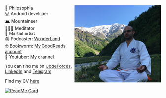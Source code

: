 🤔 Philosophia <img src="https://github.com/Kaaveh/Kaaveh/blob/master/me.jpg" align="right" height="250"/><br>
💻 Android developer <br>
🏔 Mountaineer <br>
🧘🏻‍♂️ Meditator <br>
🥋 Martial artist <br>
📻 Podcaster: [WonderLand](https://anchor.fm/wonderlandpod) <br>
🤓 Bookworm: [My GoodReads account](https://www.goodreads.com/user/show/101071340-kaaveh-mohamedi) <br>
🎥 Youtuber: [My channel](https://www.youtube.com/channel/UCVnbJ9UHinFrQIy9WAUV_yw?view_as=subscriber)

You can find me on [CodeForces](http://codeforces.com/profile/Aaghoz_Daar), [LinkedIn](https://www.linkedin.com/in/kaaveh/) and [Telegram](https://t.me/javatar)

Find my CV [here](https://github.com/Kaaveh/Kaaveh/blob/master/CV-Kaaveh_Mohamedi.pdf)

[![ReadMe Card](https://github-readme-stats.vercel.app/api?username=Kaaveh&theme=prussian&show_icons=true)](https://github.com/Kaaveh)
